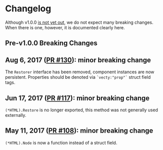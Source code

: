 Changelog
=========

Although v1.0.0 [is not yet out](https://github.com/gopherjs/vecty/milestone/1), we do not expect many breaking changes. When there is one, however, it is documented clearly here.

Pre-v1.0.0 Breaking Changes
---------------------------


## Aug 6, 2017 ([PR #130](https://github.com/gopherjs/vecty/pull/130)): minor breaking change

The `Restorer` interface has been removed, component instances are now persistent. Properties should be denoted via ``` `vecty:"prop"` ``` struct field tags.


## Jun 17, 2017 ([PR #117](https://github.com/gopherjs/vecty/pull/117)): minor breaking change

`(*HTML).Restore` is no longer exported, this method was not generally used externally. 


## May 11, 2017 ([PR #108](https://github.com/gopherjs/vecty/pull/108)): minor breaking change

`(*HTML).Node` is now a function instead of a struct field.
